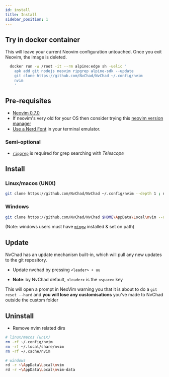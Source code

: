 ```yaml
---
id: install
title: Install
sidebar_position: 1
---
```


## Try in docker container 

This will leave your current Neovim configuration untouched. Once you exit Neovim, the image is deleted.

```zsh
  docker run -w /root -it --rm alpine:edge sh -uelic '
    apk add git nodejs neovim ripgrep alpine-sdk --update
    git clone https://github.com/NvChad/NvChad ~/.config/nvim
    nvim
    '
```

## Pre-requisites

- [Neovim 0.7.0](https://github.com/neovim/neovim/releases/tag/v0.7.0)
- If neovim's very old for your OS then consider trying this [neovim version manager](https://github.com/MordechaiHadad/bob)
- [Use a Nerd Font](https://www.nerdfonts.com/) in your terminal emulator.

### Semi-optional 

- [`ripgrep`](https://github.com/BurntSushi/ripgrep) is required for grep searching with _Telescope_

## Install

### Linux/macos (UNIX)

```bash
git clone https://github.com/NvChad/NvChad ~/.config/nvim --depth 1 ; nvim
```
### Windows

```bash
git clone https://github.com/NvChad/NvChad $HOME\AppData\Local\nvim --depth 1 ; nvim
```
(Note: windows users must have  [`mingw`](http://mingw-w64.org/doku.php) installed & set on path)

## Update

NvChad has an update mechanism built-in, which will pull any new updates to the git repository.

- Update nvchad by pressing `<leader> + uu`

- **Note**: by NvChad default, `<leader>` is the `<space>` key

This will open a prompt in NeoVim warning you that it is about to do a `git reset --hard` and **you will lose any customisations** you've made to NvChad outside the custom folder

## Uninstall

- Remove nvim related dirs

```bash
# linux/macos (unix)
rm -rf ~/.config/nvim
rm -rf ~/.local/share/nvim
rm -rf ~/.cache/nvim

# windows
rd -r ~\AppData\Local\nvim
rd -r ~\AppData\Local\nvim-data
```
